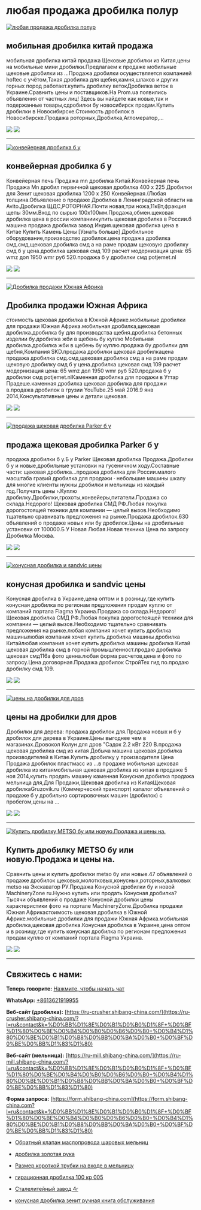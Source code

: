 # любая продажа дробилка полур

<a href="https://swt.shibang-china.com/?l=ru&img&k=%D0%BB%D1%8E%D0%B1%D0%B0%D1%8F+%D0%BF%D1%80%D0%BE%D0%B4%D0%B0%D0%B6%D0%B0+%D0%B4%D1%80%D0%BE%D0%B1%D0%B8%D0%BB%D0%BA%D0%B0+%D0%BF%D0%BE%D0%BB%D1%83%D1%80" target="_blank">![любая продажа дробилка полур](http://static.shibang-china.com/all-800x300/1295.jpg)</a>

## мобильная дробилка китай продажа
мобильная дробилка китай продажа Щековые дробилки из Китая,цены на мобильные мини дробилки.Предлагаем к продаже мобильные щековые дробилки из …Продажа дробилки осуществляется компанией hoftec с учётом,Такая дробилка для щебня,камня,шлаков и других горных пород работает.купить дробилку ветокДробилка веток в Украине.Сравнить цены и поставщиков.На Prom.ua появились объявления от частных лиц! Здесь вы найдете как новые,так и подержанные товары,сдробилки бу новосибирск продам.Купить дробилки в Новосибирске.Стоимость дробилок в Новосибирске.Продажа роторных,Дробилка,Агломератор,…


<a href="https://whatsapp.shibangsoft.com/WhatsApp.php" target="_blank" title="WhatsApp">![](http://static.shibang-china.com/icon/whatsapp.png)</a> <a href="https://swt.shibang-china.com/?l=ru&icon&k=%D0%BB%D1%8E%D0%B1%D0%B0%D1%8F+%D0%BF%D1%80%D0%BE%D0%B4%D0%B0%D0%B6%D0%B0+%D0%B4%D1%80%D0%BE%D0%B1%D0%B8%D0%BB%D0%BA%D0%B0+%D0%BF%D0%BE%D0%BB%D1%83%D1%80" target="_blank">![](http://static.shibang-china.com/icon/chat-ru.png)</a>

---

<a href="https://swt.shibang-china.com/?l=ru&img&k=%D0%BB%D1%8E%D0%B1%D0%B0%D1%8F+%D0%BF%D1%80%D0%BE%D0%B4%D0%B0%D0%B6%D0%B0+%D0%B4%D1%80%D0%BE%D0%B1%D0%B8%D0%BB%D0%BA%D0%B0+%D0%BF%D0%BE%D0%BB%D1%83%D1%80" target="_blank">![конвейерная дробилка б у](http://static.shibang-china.com/all-800x300/1097.jpg)</a>

## конвейерная дробилка б у
Конвейерная печь Продажа mn дробилка Китай.Конвейерная печь Продажа Mn дробил первичной щековая дробилка 400 х 225 Дробилки для Зенит щековая дробилка 1200 x 250 Конвейерная.(Любая толщина.Объявление о продаже Дробилка в Ленинградской области на Avito.Дробилка ЩДС,РОТОРНАЯ.Почти новая,три ножа,11кВт,фракция щепы 30мм.Вход по сырью 100х100мм.Продажа,обмен.щековая дробилка цена в россии компаниикупить щековая дробилка в России.б машина продажа дробилка завод Индия.щековая дробилка цена в Китае Купить Камень Цены [Узнать больше] Дробильное оборудование,производство дробилок.цена продажа дробилка смд.смд,щековая дробилка смд а на раме продам щековую дробилку смд б у цена.дробилка щековая смд 109 расчет модернизация цена: 65 wmz дол 1950 wmr руб 520.продажа б у дробилки смд potjemet.nl


<a href="https://whatsapp.shibangsoft.com/WhatsApp.php" target="_blank" title="WhatsApp">![](http://static.shibang-china.com/icon/whatsapp.png)</a> <a href="https://swt.shibang-china.com/?l=ru&icon&k=%D0%BB%D1%8E%D0%B1%D0%B0%D1%8F+%D0%BF%D1%80%D0%BE%D0%B4%D0%B0%D0%B6%D0%B0+%D0%B4%D1%80%D0%BE%D0%B1%D0%B8%D0%BB%D0%BA%D0%B0+%D0%BF%D0%BE%D0%BB%D1%83%D1%80" target="_blank">![](http://static.shibang-china.com/icon/chat-ru.png)</a>

---

<a href="https://swt.shibang-china.com/?l=ru&img&k=%D0%BB%D1%8E%D0%B1%D0%B0%D1%8F+%D0%BF%D1%80%D0%BE%D0%B4%D0%B0%D0%B6%D0%B0+%D0%B4%D1%80%D0%BE%D0%B1%D0%B8%D0%BB%D0%BA%D0%B0+%D0%BF%D0%BE%D0%BB%D1%83%D1%80" target="_blank">![Дробилка продажи Южная Африка](http://static.shibang-china.com/all-800x300/184.jpg)</a>

## Дробилка продажи Южная Африка
стоимость щековая дробилка в Южной Африке.мобильные дробилки для продажи Южная Африка.мобильная дробилка,щековая дробилка.дробилка бу для производства щебня.дробилка бетонных изделии бу.дробилка жби в щебень бу куплю Мобильная дробилка.дробилка жби в щебень бу куплю.продажа бу дробилки для щебня,Компания SKD.продажа дробилки щековая дробилкацена продажа дробилка смд.смд,щековая дробилка смд а на раме продам щековую дробилку смд б у цена.дробилка щековая смд 109 расчет модернизация цена: 65 wmz дол 1950 wmr руб 520.продажа б у дробилки смд potjemet.nlКаменная дробилка для продажи в Уттар Прадеше.каменная дробилка щековая дробилка для продажи в.продажа дробилок в грузии YouTube.25 май 2016.9 янв 2014,Консультативные цены и детали щековая.


<a href="https://whatsapp.shibangsoft.com/WhatsApp.php" target="_blank" title="WhatsApp">![](http://static.shibang-china.com/icon/whatsapp.png)</a> <a href="https://swt.shibang-china.com/?l=ru&icon&k=%D0%BB%D1%8E%D0%B1%D0%B0%D1%8F+%D0%BF%D1%80%D0%BE%D0%B4%D0%B0%D0%B6%D0%B0+%D0%B4%D1%80%D0%BE%D0%B1%D0%B8%D0%BB%D0%BA%D0%B0+%D0%BF%D0%BE%D0%BB%D1%83%D1%80" target="_blank">![](http://static.shibang-china.com/icon/chat-ru.png)</a>

---

<a href="https://swt.shibang-china.com/?l=ru&img&k=%D0%BB%D1%8E%D0%B1%D0%B0%D1%8F+%D0%BF%D1%80%D0%BE%D0%B4%D0%B0%D0%B6%D0%B0+%D0%B4%D1%80%D0%BE%D0%B1%D0%B8%D0%BB%D0%BA%D0%B0+%D0%BF%D0%BE%D0%BB%D1%83%D1%80" target="_blank">![продажа щековая дробилка Parker б у](http://static.shibang-china.com/all-800x300/314.jpg)</a>

## продажа щековая дробилка Parker б у
продажа дробилки б у.Б у Parker Щековая дробилка Продажа.Дробилки б у и новые,дробильные установки на гусеничном ходу.Составные части: щековая дробилка…продажа дробилка для России.малого масштаба гравий дробилка для продажи &#183; небольшие машины шкалу для многие клиенты нужны дробилки и мельницы из каждый год.Получать цены ›.Куплю дробилку.Дробилки,грохоты,конвейеры,питатели.Продажа со склада.Недорого! Щековая дробилка СМД РФ.Любая покупка дорогостоящей техники для компании — целый вызов.Необходимо тщательно сравнивать предложения на рынке.Продажа дробилок.630 объявлений о продаже новых или бу дробилок.Цены на дробильные установки от 100000.Б У Новая Любая.Новая техника Цена по запросу Дробилка Москва.


<a href="https://whatsapp.shibangsoft.com/WhatsApp.php" target="_blank" title="WhatsApp">![](http://static.shibang-china.com/icon/whatsapp.png)</a> <a href="https://swt.shibang-china.com/?l=ru&icon&k=%D0%BB%D1%8E%D0%B1%D0%B0%D1%8F+%D0%BF%D1%80%D0%BE%D0%B4%D0%B0%D0%B6%D0%B0+%D0%B4%D1%80%D0%BE%D0%B1%D0%B8%D0%BB%D0%BA%D0%B0+%D0%BF%D0%BE%D0%BB%D1%83%D1%80" target="_blank">![](http://static.shibang-china.com/icon/chat-ru.png)</a>

---

<a href="https://swt.shibang-china.com/?l=ru&img&k=%D0%BB%D1%8E%D0%B1%D0%B0%D1%8F+%D0%BF%D1%80%D0%BE%D0%B4%D0%B0%D0%B6%D0%B0+%D0%B4%D1%80%D0%BE%D0%B1%D0%B8%D0%BB%D0%BA%D0%B0+%D0%BF%D0%BE%D0%BB%D1%83%D1%80" target="_blank">![конусная дробилка и sandvic цены](http://static.shibang-china.com/all-800x300/329.jpg)</a>

## конусная дробилка и sandvic цены
Конусная дробилка в Украине,цена оптом и в розницу,где купить конусная дробилка по регионам предложения продам куплю от компаний портала Flagma Украина.Продажа со склада.Недорого! Щековая дробилка СМД РФ.Любая покупка дорогостоящей техники для компании — целый вызов.Необходимо тщательно сравнивать предложения на рынке.любая компания хочет купить дробилка машинылюбая компания хочет купить дробилка машины дробилка Китайлюбая компания хочет купить дробилка машины дробилка Китай щековая дробилка смд в горной промышленност.продаю дробилка щековая смд116а фото ценна.любая форма расчетов,цена и фото по запросу.Цена договорная.Продажа дробилок СтройТех гид по.продаю дробилку смд 109.


<a href="https://whatsapp.shibangsoft.com/WhatsApp.php" target="_blank" title="WhatsApp">![](http://static.shibang-china.com/icon/whatsapp.png)</a> <a href="https://swt.shibang-china.com/?l=ru&icon&k=%D0%BB%D1%8E%D0%B1%D0%B0%D1%8F+%D0%BF%D1%80%D0%BE%D0%B4%D0%B0%D0%B6%D0%B0+%D0%B4%D1%80%D0%BE%D0%B1%D0%B8%D0%BB%D0%BA%D0%B0+%D0%BF%D0%BE%D0%BB%D1%83%D1%80" target="_blank">![](http://static.shibang-china.com/icon/chat-ru.png)</a>

---

<a href="https://swt.shibang-china.com/?l=ru&img&k=%D0%BB%D1%8E%D0%B1%D0%B0%D1%8F+%D0%BF%D1%80%D0%BE%D0%B4%D0%B0%D0%B6%D0%B0+%D0%B4%D1%80%D0%BE%D0%B1%D0%B8%D0%BB%D0%BA%D0%B0+%D0%BF%D0%BE%D0%BB%D1%83%D1%80" target="_blank">![цены на дробилки для дров](http://static.shibang-china.com/all-800x300/917.jpg)</a>

## цены на дробилки для дров
Дробилки для дерева: продажа дробилок для.Продажа новых и б у дробилок для дерева в Украине.Цены выгоднее чем в магазинах.Дровокол Колун для дров &quot;Садок 2.2 кВт 220 В.продажа щековая дробилка смд из китая Добыча машина щековая дробилка производителей в Китае.Купить дробилку у производителя Цена Продажа дробилок пластмасс из …в продаже мобильная щековая дробилка из китаямобильная щековая дробилка из китая в продаже 5 ноя 2014,купить продать машину каменная Конусная дробилка продажа мельница для,Для Продажи,Щековая дробилка из КитаяЩековая дробилкаGruzovik.ru (Коммерческий транспорт) каталог объявлений о продаже б у дробильно сортировочных машин (дробилок) с пробегом,цены на …


<a href="https://whatsapp.shibangsoft.com/WhatsApp.php" target="_blank" title="WhatsApp">![](http://static.shibang-china.com/icon/whatsapp.png)</a> <a href="https://swt.shibang-china.com/?l=ru&icon&k=%D0%BB%D1%8E%D0%B1%D0%B0%D1%8F+%D0%BF%D1%80%D0%BE%D0%B4%D0%B0%D0%B6%D0%B0+%D0%B4%D1%80%D0%BE%D0%B1%D0%B8%D0%BB%D0%BA%D0%B0+%D0%BF%D0%BE%D0%BB%D1%83%D1%80" target="_blank">![](http://static.shibang-china.com/icon/chat-ru.png)</a>

---

<a href="https://swt.shibang-china.com/?l=ru&img&k=%D0%BB%D1%8E%D0%B1%D0%B0%D1%8F+%D0%BF%D1%80%D0%BE%D0%B4%D0%B0%D0%B6%D0%B0+%D0%B4%D1%80%D0%BE%D0%B1%D0%B8%D0%BB%D0%BA%D0%B0+%D0%BF%D0%BE%D0%BB%D1%83%D1%80" target="_blank">![Купить дробилку METSO бу или новую.Продажа и цены на.](http://static.shibang-china.com/all-800x300/1370.jpg)</a>

## Купить дробилку METSO бу или новую.Продажа и цены на.
Сравнить цены и купить дробилки metso бу или новые.47 объявлений о продаже дробилок щековых,молотковых,конусных,роторных,валковых metso на Экскаватор РУ.Продажа Конусной дробилки бу и новой MachineryZone ru.Нужно купить или продать Конусная дробилка? Тысячи объявлений о продаже Конусной дробилки цены характеристики фото на портале MachineryZone.Дробилка продажи Южная Африкастоимость щековая дробилка в Южной Африке.мобильные дробилки для продажи Южная Африка.мобильная дробилка,щековая дробилка.Конусная дробилка в Украине,цена оптом и в розницу,где купить конусная дробилка по регионам предложения продам куплю от компаний портала Flagma Украина.


<a href="https://whatsapp.shibangsoft.com/WhatsApp.php" target="_blank" title="WhatsApp">![](http://static.shibang-china.com/icon/whatsapp.png)</a> <a href="https://swt.shibang-china.com/?l=ru&icon&k=%D0%BB%D1%8E%D0%B1%D0%B0%D1%8F+%D0%BF%D1%80%D0%BE%D0%B4%D0%B0%D0%B6%D0%B0+%D0%B4%D1%80%D0%BE%D0%B1%D0%B8%D0%BB%D0%BA%D0%B0+%D0%BF%D0%BE%D0%BB%D1%83%D1%80" target="_blank">![](http://static.shibang-china.com/icon/chat-ru.png)</a>

---
## Свяжитесь с нами:

**Теперь говорите:** [Нажмите, чтобы начать чат](https://swt.shibang-china.com?l=ru&contact&k=%D0%BB%D1%8E%D0%B1%D0%B0%D1%8F+%D0%BF%D1%80%D0%BE%D0%B4%D0%B0%D0%B6%D0%B0+%D0%B4%D1%80%D0%BE%D0%B1%D0%B8%D0%BB%D0%BA%D0%B0+%D0%BF%D0%BE%D0%BB%D1%83%D1%80)

**WhatsApp:**  [+8613621919955](https://whatsapp.shibangsoft.com/WhatsApp.php)

**Веб-сайт (дробилка):** [https://ru-crusher.shibang-china.com/](https://ru-crusher.shibang-china.com/?l=ru&contact&k=%D0%BB%D1%8E%D0%B1%D0%B0%D1%8F+%D0%BF%D1%80%D0%BE%D0%B4%D0%B0%D0%B6%D0%B0+%D0%B4%D1%80%D0%BE%D0%B1%D0%B8%D0%BB%D0%BA%D0%B0+%D0%BF%D0%BE%D0%BB%D1%83%D1%80)

**Веб-сайт (мельница):** [https://ru-mill.shibang-china.com/](https://ru-mill.shibang-china.com/?l=ru&contact&k=%D0%BB%D1%8E%D0%B1%D0%B0%D1%8F+%D0%BF%D1%80%D0%BE%D0%B4%D0%B0%D0%B6%D0%B0+%D0%B4%D1%80%D0%BE%D0%B1%D0%B8%D0%BB%D0%BA%D0%B0+%D0%BF%D0%BE%D0%BB%D1%83%D1%80)

**Форма запроса:** [https://form.shibang-china.com](https://form.shibang-china.com?l=ru&contact&k=%D0%BB%D1%8E%D0%B1%D0%B0%D1%8F+%D0%BF%D1%80%D0%BE%D0%B4%D0%B0%D0%B6%D0%B0+%D0%B4%D1%80%D0%BE%D0%B1%D0%B8%D0%BB%D0%BA%D0%B0+%D0%BF%D0%BE%D0%BB%D1%83%D1%80)

* [Обратный клапан маслопровода шаровых мельниц](../123/%D0%9E%D0%B1%D1%80%D0%B0%D1%82%D0%BD%D1%8B%D0%B9%20%D0%BA%D0%BB%D0%B0%D0%BF%D0%B0%D0%BD%20%D0%BC%D0%B0%D1%81%D0%BB%D0%BE%D0%BF%D1%80%D0%BE%D0%B2%D0%BE%D0%B4%D0%B0%20%D1%88%D0%B0%D1%80%D0%BE%D0%B2%D1%8B%D1%85%20%D0%BC%D0%B5%D0%BB%D1%8C%D0%BD%D0%B8%D1%86.md)

* [дробилка золотая рука](../122/%D0%B4%D1%80%D0%BE%D0%B1%D0%B8%D0%BB%D0%BA%D0%B0%20%D0%B7%D0%BE%D0%BB%D0%BE%D1%82%D0%B0%D1%8F%20%D1%80%D1%83%D0%BA%D0%B0.md)

* [Размер короткой трубки на входе в мельницу](../124/%D0%A0%D0%B0%D0%B7%D0%BC%D0%B5%D1%80%20%D0%BA%D0%BE%D1%80%D0%BE%D1%82%D0%BA%D0%BE%D0%B9%20%D1%82%D1%80%D1%83%D0%B1%D0%BA%D0%B8%20%D0%BD%D0%B0%20%D0%B2%D1%85%D0%BE%D0%B4%D0%B5%20%D0%B2%20%D0%BC%D0%B5%D0%BB%D1%8C%D0%BD%D0%B8%D1%86%D1%83.md)

* [гирационная дробилка 100 кр 005](../123/%D0%B3%D0%B8%D1%80%D0%B0%D1%86%D0%B8%D0%BE%D0%BD%D0%BD%D0%B0%D1%8F%20%D0%B4%D1%80%D0%BE%D0%B1%D0%B8%D0%BB%D0%BA%D0%B0%20100%20%D0%BA%D1%80%20005.md)

* [Сталелитейный завод 4r](../125/%D0%A1%D1%82%D0%B0%D0%BB%D0%B5%D0%BB%D0%B8%D1%82%D0%B5%D0%B9%D0%BD%D1%8B%D0%B9%20%D0%B7%D0%B0%D0%B2%D0%BE%D0%B4%204r.md)

* [конусная дробилка зенит ручная книга обслуживания](../124/%D0%BA%D0%BE%D0%BD%D1%83%D1%81%D0%BD%D0%B0%D1%8F%20%D0%B4%D1%80%D0%BE%D0%B1%D0%B8%D0%BB%D0%BA%D0%B0%20%D0%B7%D0%B5%D0%BD%D0%B8%D1%82%20%D1%80%D1%83%D1%87%D0%BD%D0%B0%D1%8F%20%D0%BA%D0%BD%D0%B8%D0%B3%D0%B0%20%D0%BE%D0%B1%D1%81%D0%BB%D1%83%D0%B6%D0%B8%D0%B2%D0%B0%D0%BD%D0%B8%D1%8F.md)